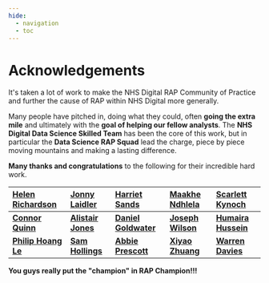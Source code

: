 ```yaml
---
hide:
  - navigation
  - toc
---
```


# Acknowledgements

It's taken a lot of work to make the NHS Digital RAP Community of Practice and further the cause of RAP within NHS Digital more generally.

Many people have pitched in, doing what they could, often **going the extra mile** and ultimately with the **goal of helping our fellow analysts**.
The **NHS Digital Data Science Skilled Team** has been the core of this work, but in particular the **Data Science RAP Squad** lead the charge, piece by piece moving mountains and making a lasting difference.

**Many thanks and congratulations** to the following for their incredible hard work.

| [Helen Richardson](https://github.com/helrich)      | [Jonny Laidler](https://github.com/JonathanLaidler)     | [Harriet Sands](https://github.com/harrietrs)            | [Maakhe Ndhlela](https://github.com/maakhe)               |  [Scarlett Kynoch](https://github.com/scarlett-k-nhs)|
| :-------------------------------------------------- | :------------------------------------------------------ | :------------------------------------------------------- | :-------------------------------------------------------- | :-------------------------------------------------------- |
| **[Connor Quinn](https://github.com/connor1q)**     | **[Alistair Jones](https://github.com/alistair-jones)** | **[Daniel Goldwater](https://github.com/DanGoldwater1)** | **[Joseph Wilson](https://github.com/josephwilson8-nhs)** | **[Humaira Hussein](https://github.com/humairahussein1)**   |
| **[Philip Hoang Le](https://github.com/philip-le)** | **[Sam Hollings](https://github.com/SamHollings)**      | **[Abbie Prescott](https://github.com/abbieprescott)**   | **[Xiyao Zhuang](https://github.com/xiyaozhuang)**        | **[Warren Davies](https://github.com/warren-davies4)**   |

**You guys really put the "champion" in RAP Champion!!!**
